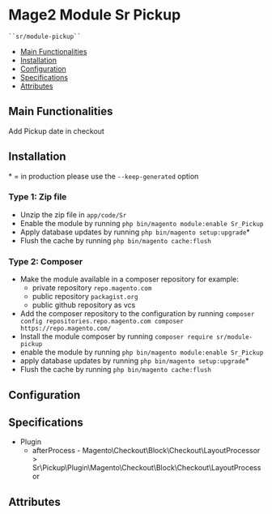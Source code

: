 # Mage2 Module Sr Pickup

    ``sr/module-pickup``

 - [Main Functionalities](#markdown-header-main-functionalities)
 - [Installation](#markdown-header-installation)
 - [Configuration](#markdown-header-configuration)
 - [Specifications](#markdown-header-specifications)
 - [Attributes](#markdown-header-attributes)


## Main Functionalities
Add Pickup date in checkout

## Installation
\* = in production please use the `--keep-generated` option

### Type 1: Zip file

 - Unzip the zip file in `app/code/Sr`
 - Enable the module by running `php bin/magento module:enable Sr_Pickup`
 - Apply database updates by running `php bin/magento setup:upgrade`\*
 - Flush the cache by running `php bin/magento cache:flush`

### Type 2: Composer

 - Make the module available in a composer repository for example:
    - private repository `repo.magento.com`
    - public repository `packagist.org`
    - public github repository as vcs
 - Add the composer repository to the configuration by running `composer config repositories.repo.magento.com composer https://repo.magento.com/`
 - Install the module composer by running `composer require sr/module-pickup`
 - enable the module by running `php bin/magento module:enable Sr_Pickup`
 - apply database updates by running `php bin/magento setup:upgrade`\*
 - Flush the cache by running `php bin/magento cache:flush`


## Configuration




## Specifications

 - Plugin
	- afterProcess - Magento\Checkout\Block\Checkout\LayoutProcessor > Sr\Pickup\Plugin\Magento\Checkout\Block\Checkout\LayoutProcessor


## Attributes



